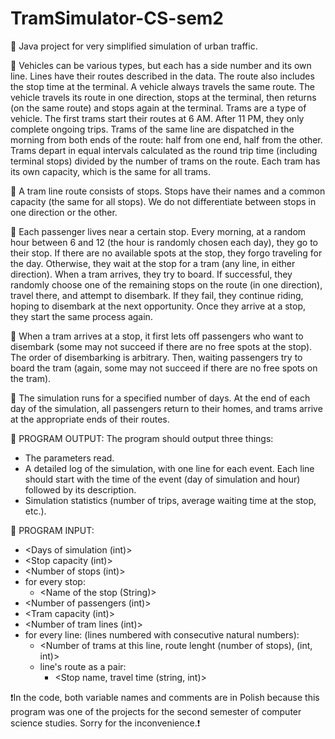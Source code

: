 # TramSimulator-CS-sem2

🚋  Java project for very simplified simulation of urban traffic.

🚋  Vehicles can be various types, but each has a side number and its own line. Lines have their routes described in the data. 
    The route also includes the stop time at the terminal. A vehicle always travels the same route. 
    The vehicle travels its route in one direction, stops at the terminal, then returns (on the same route) and stops again at the terminal. 
    Trams are a type of vehicle. The first trams start their routes at 6 AM. After 11 PM, they only complete ongoing trips. 
    Trams of the same line are dispatched in the morning from both ends of the route: half from one end, half from the other. 
    Trams depart in equal intervals calculated as the round trip time (including terminal stops) divided by the number of trams on the route.
    Each tram has its own capacity, which is the same for all trams.

🚋  A tram line route consists of stops. Stops have their names and a common capacity (the same for all stops).
    We do not differentiate between stops in one direction or the other.

🚋  Each passenger lives near a certain stop. Every morning, at a random hour between 6 and 12 (the hour is randomly chosen each day),
    they go to their stop. If there are no available spots at the stop, they forgo traveling for the day. 
    Otherwise, they wait at the stop for a tram (any line, in either direction). When a tram arrives, they try to board. 
    If successful, they randomly choose one of the remaining stops on the route (in one direction), travel there, and attempt to disembark.
    If they fail, they continue riding, hoping to disembark at the next opportunity. Once they arrive at a stop, they start the same process again.

🚋  When a tram arrives at a stop, it first lets off passengers who want to disembark (some may not succeed if there are no free spots at the stop).
    The order of disembarking is arbitrary. Then, waiting passengers try to board the tram (again, some may not succeed if there 
    are no free spots on the tram).

🚋  The simulation runs for a specified number of days. At the end of each day of the simulation, all passengers return to their homes,
    and trams arrive at the appropriate ends of their routes.

🚋 PROGRAM OUTPUT:
  The program should output three things:
   * The parameters read.
   * A detailed log of the simulation, with one line for each event. Each line should start with the time of the event
     (day of simulation and hour) followed by its description.
   * Simulation statistics (number of trips, average waiting time at the stop, etc.).

🚋 PROGRAM INPUT:
  * <Days of simulation (int)>
  * <Stop capacity (int)>
  * <Number of stops (int)>
  * for every stop:
    * <Name of the stop (String)>
  * <Number of passengers (int)>
  * <Tram capacity (int)>
  * <Number of tram lines (int)>
  * for every line: (lines numbered with consecutive natural numbers):
    * <Number of trams at this line, route lenght (number of stops), (int, int)>
    * line's route as a pair:
      * <Stop name, travel time (string, int)>

❗In the code, both variable names and comments are in Polish because this program was one of the projects for the second semester 
of computer science studies. Sorry for the inconvenience.❗️
